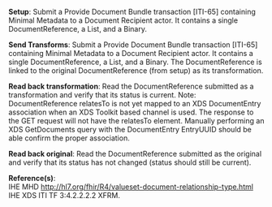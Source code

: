 **Setup**: Submit a Provide Document Bundle transaction [ITI-65] containing Minimal Metadata to a Document Recipient
actor. It contains a single DocumentReference, a List, and a Binary.

**Send Transforms**: Submit a Provide Document Bundle transaction [ITI-65] containing Minimal Metadata to a Document Recipient
actor. It contains a single DocumentReference, a List, and a Binary. The DocumentReference is
linked to the original DocumentReference (from setup) as its transformation.

**Read back transformation**: Read the DocumentReference submitted as a transformation and verify that its status
is current. Note: DocumentReference relatesTo is not yet mapped to an XDS DocumentEntry association when an XDS Toolkit based channel is used. 
The response to the GET request will not have the relatesTo element. Manually performing an XDS GetDocuments query with the DocumentEntry EntryUUID 
should be able confirm the proper association.

**Read back original**: Read the DocumentReference submitted as the original and verify that its status
has not changed (status should still be current). 

**Reference(s)**:<br> 
IHE MHD http://hl7.org/fhir/R4/valueset-document-relationship-type.html<br> 
IHE XDS ITI TF 3:4.2.2.2.2 XFRM.


